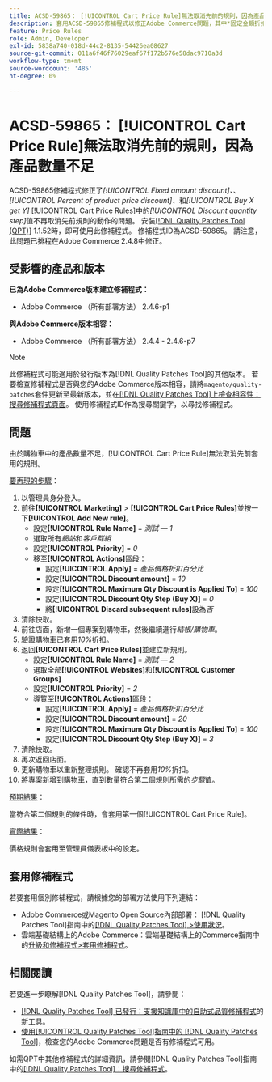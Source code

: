 ```yaml
---
title: ACSD-59865： [!UICONTROL Cart Price Rule]無法取消先前的規則，因為產品數量不足
description: 套用ACSD-59865修補程式以修正Adobe Commerce問題，其中*固定金額折扣、* *產品價格折扣百分比*和*購買X取得Y* [!UICONTROL Cart Price Rules]中的*折扣數量步驟*值不再取消先前規則的動作。
feature: Price Rules
role: Admin, Developer
exl-id: 5838a740-018d-44c2-8135-54426ea08627
source-git-commit: 011a6f46f76029eaf67f172b576e58dac9710a3d
workflow-type: tm+mt
source-wordcount: '485'
ht-degree: 0%

---
```


# ACSD-59865： [!UICONTROL Cart Price Rule]無法取消先前的規則，因為產品數量不足

ACSD-59865修補程式修正了&#x200B;*[!UICONTROL Fixed amount discount]、*、*[!UICONTROL Percent of product price discount]、*&#x200B;和&#x200B;*[!UICONTROL Buy X get Y]* [!UICONTROL Cart Price Rules]中的&#x200B;*[!UICONTROL Discount quantity step]*&#x200B;值不再取消先前規則的動作的問題。 安裝[[!DNL Quality Patches Tool (QPT)]](https://experienceleague.adobe.com/zh-hant/docs/commerce-operations/tools/quality-patches-tool/quality-patches-tool-to-self-serve-quality-patches) 1.1.52時，即可使用此修補程式。 修補程式ID為ACSD-59865。 請注意，此問題已排程在Adobe Commerce 2.4.8中修正。

## 受影響的產品和版本

**已為Adobe Commerce版本建立修補程式：**

* Adobe Commerce （所有部署方法） 2.4.6-p1

**與Adobe Commerce版本相容：**

* Adobe Commerce （所有部署方法） 2.4.4 - 2.4.6-p7

>[!NOTE]
>
>此修補程式可能適用於發行版本為[!DNL Quality Patches Tool]的其他版本。 若要檢查修補程式是否與您的Adobe Commerce版本相容，請將`magento/quality-patches`套件更新至最新版本，並在[[!DNL Quality Patches Tool]上檢查相容性：搜尋修補程式頁面](https://experienceleague.adobe.com/tools/commerce-quality-patches/index.html?lang=zh-Hant)。 使用修補程式ID作為搜尋關鍵字，以尋找修補程式。

## 問題

由於購物車中的產品數量不足，[!UICONTROL Cart Price Rule]無法取消先前套用的規則。

<u>要再現的步驟</u>：

1. 以管理員身分登入。
1. 前往&#x200B;**[!UICONTROL Marketing]** > **[!UICONTROL Cart Price Rules]**&#x200B;並按一下&#x200B;**[!UICONTROL Add New rule]**。
   * 設定&#x200B;**[!UICONTROL Rule Name]** = *測試 — 1*
   * 選取所有&#x200B;*網站*&#x200B;和&#x200B;*客戶群組*
   * 設定&#x200B;**[!UICONTROL Priority]** = *0*
   * 移至&#x200B;**[!UICONTROL Actions]**&#x200B;區段：
      * 設定&#x200B;**[!UICONTROL Apply]** = *產品價格折扣百分比*
      * 設定&#x200B;**[!UICONTROL Discount amount]** = *10*
      * 設定&#x200B;**[!UICONTROL Maximum Qty Discount is Applied To]** = *100*
      * 設定&#x200B;**[!UICONTROL Discount Qty Step (Buy X)]** = *0*
      * 將&#x200B;**[!UICONTROL Discard subsequent rules]**&#x200B;設為&#x200B;*否*
1. 清除快取。
1. 前往店面，新增一個專案到購物車，然後繼續進行&#x200B;*結帳/購物車*。
1. 驗證購物車已套用&#x200B;*10%*&#x200B;折扣。
1. 返回&#x200B;**[!UICONTROL Cart Price Rules]**&#x200B;並建立新規則。
   * 設定&#x200B;**[!UICONTROL Rule Name]** = *測試 — 2*
   * 選取全部&#x200B;**[!UICONTROL Websites]**&#x200B;和&#x200B;**[!UICONTROL Customer Groups]**
   * 設定&#x200B;**[!UICONTROL Priority]** = *2*
   * 導覽至&#x200B;**[!UICONTROL Actions]**&#x200B;區段：
      * 設定&#x200B;**[!UICONTROL Apply]** = *產品價格折扣百分比*
      * 設定&#x200B;**[!UICONTROL Discount amount]** = *20*
      * 設定&#x200B;**[!UICONTROL Maximum Qty Discount is Applied To]** = *100*
      * 設定&#x200B;**[!UICONTROL Discount Qty Step (Buy X)]** = *3*
1. 清除快取。
1. 再次返回店面。
1. 更新購物車以重新整理規則。 確認不再套用&#x200B;*10%*&#x200B;折扣。
1. 將專案新增到購物車，直到數量符合第二個規則所需的&#x200B;*步驟*&#x200B;值。

<u>預期結果</u>：

當符合第二個規則的條件時，會套用第一個[!UICONTROL Cart Price Rule]。

<u>實際結果</u>：

價格規則會套用至管理員儀表板中的設定。

## 套用修補程式

若要套用個別修補程式，請根據您的部署方法使用下列連結：

* Adobe Commerce或Magento Open Source內部部署： [!DNL Quality Patches Tool]指南中的[[!DNL Quality Patches Tool] >使用狀況](/help/tools/quality-patches-tool/usage.md)。
* 雲端基礎結構上的Adobe Commerce：雲端基礎結構上的Commerce指南中的[升級和修補程式>套用修補程式](https://experienceleague.adobe.com/docs/commerce-cloud-service/user-guide/develop/upgrade/apply-patches.html?lang=zh-Hant)。

## 相關閱讀

若要進一步瞭解[!DNL Quality Patches Tool]，請參閱：

* [[!DNL Quality Patches Tool] 已發行：支援知識庫中的自助式品質修補程式](https://experienceleague.adobe.com/zh-hant/docs/commerce-operations/tools/quality-patches-tool/quality-patches-tool-to-self-serve-quality-patches)的新工具。
* [使用[!UICONTROL Quality Patches Tool]指南中的 [!DNL Quality Patches Tool]](/help/tools/quality-patches-tool/patches-available-in-qpt/check-patch-for-magento-issue-with-magento-quality-patches.md)，檢查您的Adobe Commerce問題是否有修補程式可用。

如需QPT中其他修補程式的詳細資訊，請參閱[!DNL Quality Patches Tool]指南中的[[!DNL Quality Patches Tool]：搜尋修補程式](https://experienceleague.adobe.com/tools/commerce-quality-patches/index.html?lang=zh-Hant)。
